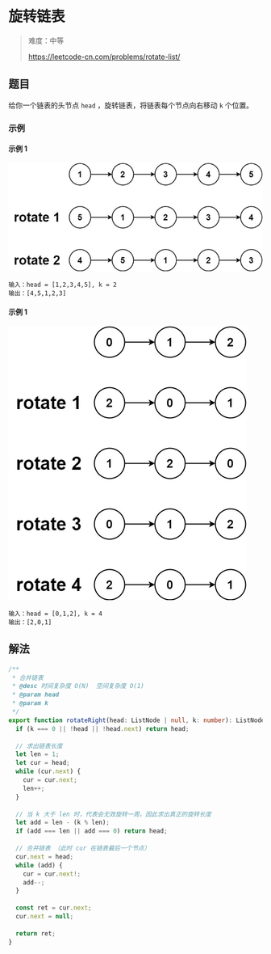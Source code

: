 # 旋转链表

> 难度：中等
>
> https://leetcode-cn.com/problems/rotate-list/

## 题目

给你一个链表的头节点 `head` ，旋转链表，将链表每个节点向右移动 `k` 个位置。

### 示例

#### 示例 1

![rotate-list-1](../../assets/images/rotate-list-1.jpg)

```
输入：head = [1,2,3,4,5], k = 2
输出：[4,5,1,2,3]
```

#### 示例 1

![rotate-list-2](../../assets/images/rotate-list-2.jpg)

```
输入：head = [0,1,2], k = 4
输出：[2,0,1]
```

## 解法

```typescript
/**
 * 合并链表
 * @desc 时间复杂度 O(N)  空间复杂度 O(1)
 * @param head
 * @param k
 */
export function rotateRight(head: ListNode | null, k: number): ListNode | null {
  if (k === 0 || !head || !head.next) return head;

  // 求出链表长度
  let len = 1;
  let cur = head;
  while (cur.next) {
    cur = cur.next;
    len++;
  }

  // 当 k 大于 len 时，代表会无效旋转一周，因此求出真正的旋转长度
  let add = len - (k % len);
  if (add === len || add === 0) return head;

  // 合并链表 （此时 cur 在链表最后一个节点）
  cur.next = head;
  while (add) {
    cur = cur.next!;
    add--;
  }

  const ret = cur.next;
  cur.next = null;

  return ret;
}
```
